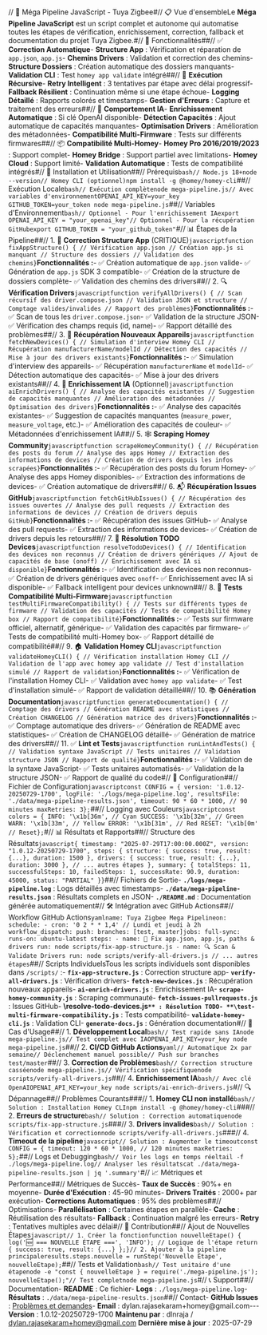 // 🚀 Méga Pipeline JavaScript - Tuya Zigbee#// 📋 Vue d'ensembleLe **Méga Pipeline JavaScript** est un script complet et autonome qui automatise toutes les étapes de vérification, enrichissement, correction, fallback et documentation du projet Tuya Zigbee.#// 🎯 Fonctionnalités##// ✅ **Correction Automatique**- **Structure App** : Vérification et réparation de `app.json`, `app.js`- **Chemins Drivers** : Validation et correction des chemins- **Structure Dossiers** : Création automatique des dossiers manquants- **Validation CLI** : Test `homey app validate` intégré##// 🔄 **Exécution Récursive**- **Retry Intelligent** : 3 tentatives par étape avec délai progressif- **Fallback Résilient** : Continuation même si une étape échoue- **Logging Détaillé** : Rapports colorés et timestamps- **Gestion d'Erreurs** : Capture et traitement des erreurs##// 🧠 **Comportement IA**- **Enrichissement Automatique** : Si clé OpenAI disponible- **Détection Capacités** : Ajout automatique de capacités manquantes- **Optimisation Drivers** : Amélioration des métadonnées- **Compatibilité Multi-Firmware** : Tests sur différents firmwares##// 📦 **Compatibilité Multi-Homey**- **Homey Pro 2016/2019/2023** : Support complet- **Homey Bridge** : Support partiel avec limitations- **Homey Cloud** : Support limité- **Validation Automatique** : Tests de compatibilité intégrés#// 🚀 Installation et Utilisation##// Prérequis```bash// Node.js 18+node --version// Homey CLI (optionnel)npm install -g @homey/homey-cli```##// Exécution Locale```bash// Exécution complètenode mega-pipeline.js// Avec variables d'environnementOPENAI_API_KEY=your_key GITHUB_TOKEN=your_token node mega-pipeline.js```##// Variables d'Environnement```bash// Optionnel - Pour l'enrichissement IAexport OPENAI_API_KEY = "your_openai_key"// Optionnel - Pour la récupération GitHubexport GITHUB_TOKEN = "your_github_token"```#// 📊 Étapes de la Pipeline##// 1. 🔧 **Correction Structure App** (CRITIQUE)```javascriptfunction fixAppStructure() { // Vérification app.json // Création app.js si manquant // Structure des dossiers // Validation des chemins}```**Fonctionnalités :**- ✅ Création automatique de `app.json` valide- ✅ Génération de `app.js` SDK 3 compatible- ✅ Création de la structure de dossiers complète- ✅ Validation des chemins des drivers##// 2. 🔍 **Vérification Drivers**```javascriptfunction verifyAllDrivers() { // Scan récursif des driver.compose.json // Validation JSON et structure // Comptage valides/invalides // Rapport des problèmes}```**Fonctionnalités :**- ✅ Scan de tous les `driver.compose.json`- ✅ Validation de la structure JSON- ✅ Vérification des champs requis (id, name)- ✅ Rapport détaillé des problèmes##// 3. 🔄 **Récupération Nouveaux Appareils**```javascriptfunction fetchNewDevices() { // Simulation d'interview Homey CLI // Récupération manufacturerName/modelId // Détection des capacités // Mise à jour des drivers existants}```**Fonctionnalités :**- ✅ Simulation d'interview des appareils- ✅ Récupération `manufacturerName` et `modelId`- ✅ Détection automatique des capacités- ✅ Mise à jour des drivers existants##// 4. 🧠 **Enrichissement IA** (Optionnel)```javascriptfunction aiEnrichDrivers() { // Analyse des capacités existantes // Suggestion de capacités manquantes // Amélioration des métadonnées // Optimisation des drivers}```**Fonctionnalités :**- ✅ Analyse des capacités existantes- ✅ Suggestion de capacités manquantes (`measure_power`, `measure_voltage`, etc.)- ✅ Amélioration des capacités de couleur- ✅ Métadonnées d'enrichissement IA##// 5. 🕸️ **Scraping Homey Community**```javascriptfunction scrapeHomeyCommunity() { // Récupération des posts du forum // Analyse des apps Homey // Extraction des informations de devices // Création de drivers depuis les infos scrapées}```**Fonctionnalités :**- ✅ Récupération des posts du forum Homey- ✅ Analyse des apps Homey disponibles- ✅ Extraction des informations de devices- ✅ Création automatique de drivers##// 6. 📬 **Récupération Issues GitHub**```javascriptfunction fetchGitHubIssues() { // Récupération des issues ouvertes // Analyse des pull requests // Extraction des informations de devices // Création de drivers depuis GitHub}```**Fonctionnalités :**- ✅ Récupération des issues GitHub- ✅ Analyse des pull requests- ✅ Extraction des informations de devices- ✅ Création de drivers depuis les retours##// 7. 🧩 **Résolution TODO Devices**```javascriptfunction resolveTodoDevices() { // Identification des devices non reconnus // Création de drivers génériques // Ajout de capacités de base (onoff) // Enrichissement avec IA si disponible}```**Fonctionnalités :**- ✅ Identification des devices non reconnus- ✅ Création de drivers génériques avec `onoff`- ✅ Enrichissement avec IA si disponible- ✅ Fallback intelligent pour devices unknown##// 8. 🧪 **Tests Compatibilité Multi-Firmware**```javascriptfunction testMultiFirmwareCompatibility() { // Tests sur différents types de firmware // Validation des capacités // Tests de compatibilité Homey box // Rapport de compatibilité}```**Fonctionnalités :**- ✅ Tests sur firmware officiel, alternatif, générique- ✅ Validation des capacités par firmware- ✅ Tests de compatibilité multi-Homey box- ✅ Rapport détaillé de compatibilité##// 9. 🏠 **Validation Homey CLI**```javascriptfunction validateHomeyCLI() { // Vérification installation Homey CLI // Validation de l'app avec homey app validate // Test d'installation simulé // Rapport de validation}```**Fonctionnalités :**- ✅ Vérification de l'installation Homey CLI- ✅ Validation avec `homey app validate`- ✅ Test d'installation simulé- ✅ Rapport de validation détaillé##// 10. 📚 **Génération Documentation**```javascriptfunction generateDocumentation() { // Comptage des drivers // Génération README avec statistiques // Création CHANGELOG // Génération matrice des drivers}```**Fonctionnalités :**- ✅ Comptage automatique des drivers- ✅ Génération de README avec statistiques- ✅ Création de CHANGELOG détaillé- ✅ Génération de matrice des drivers##// 11. ✅ **Lint et Tests**```javascriptfunction runLintAndTests() { // Validation syntaxe JavaScript // Tests unitaires // Validation structure JSON // Rapport de qualité}```**Fonctionnalités :**- ✅ Validation de la syntaxe JavaScript- ✅ Tests unitaires automatisés- ✅ Validation de la structure JSON- ✅ Rapport de qualité du code#// 🔧 Configuration##// Fichier de Configuration```javascriptconst CONFIG = { version: '1.0.12-20250729-1700', logFile: './logs/mega-pipeline.log', resultsFile: './data/mega-pipeline-results.json', timeout: 90 * 60 * 1000, // 90 minutes maxRetries: 3};```##// Logging avec Couleurs```javascriptconst colors = { INFO: '\x1b[36m', // Cyan SUCCESS: '\x1b[32m', // Green WARN: '\x1b[33m', // Yellow ERROR: '\x1b[31m', // Red RESET: '\x1b[0m' // Reset};```#// 📊 Résultats et Rapports##// Structure des Résultats```javascript{ timestamp: "2025-07-29T17:00:00.000Z", version: "1.0.12-20250729-1700", steps: { structure: { success: true, result: {...}, duration: 1500 }, drivers: { success: true, result: {...}, duration: 3000 }, // ... autres étapes }, summary: { totalSteps: 11, successfulSteps: 10, failedSteps: 1, successRate: 90.9, duration: 45000, status: "PARTIAL" }}```##// Fichiers de Sortie- **`./logs/mega-pipeline.log`** : Logs détaillés avec timestamps- **`./data/mega-pipeline-results.json`** : Résultats complets en JSON- **`./README.md`** : Documentation générée automatiquement#// 🛠️ Intégration avec GitHub Actions##// Workflow GitHub Actions```yamlname: Tuya Zigbee Mega Pipelineon: schedule: - cron: '0 2 * * 1,4' // Lundi et jeudi à 2h workflow_dispatch: push: branches: [test, master]jobs: full-sync: runs-on: ubuntu-latest steps: - name: 🧱 Fix app.json, app.js, paths & drivers run: node scripts/fix-app-structure.js - name: 🔍 Scan & Validate Drivers run: node scripts/verify-all-drivers.js // ... autres étapes```##// Scripts IndividuelsTous les scripts individuels sont disponibles dans `/scripts/` :- **`fix-app-structure.js`** : Correction structure app- **`verify-all-drivers.js`** : Vérification drivers- **`fetch-new-devices.js`** : Récupération nouveaux appareils- **`ai-enrich-drivers.js`** : Enrichissement IA- **`scrape-homey-community.js`** : Scraping communauté- **`fetch-issues-pullrequests.js`** : Issues GitHub- **\resolve-todo-devices.js`** : Résolution TODO- **\test-multi-firmware-compatibility.js`** : Tests compatibilité- **`validate-homey-cli.js`** : Validation CLI- **`generate-docs.js`** : Génération documentation#// 🎯 Cas d'Usage##// 1. **Développement Local**```bash// Test rapide sans IAnode mega-pipeline.js// Test complet avec IAOPENAI_API_KEY=your_key node mega-pipeline.js```##// 2. **CI/CD GitHub Actions**```yaml// Automatique 2x par semaine// Déclenchement manuel possible// Push sur branches test/master```##// 3. **Correction de Problèmes**```bash// Correction structure casséenode mega-pipeline.js// Vérification spécifiquenode scripts/verify-all-drivers.js```##// 4. **Enrichissement IA**```bash// Avec clé OpenAIOPENAI_API_KEY=your_key node scripts/ai-enrich-drivers.js```#// 🔍 Dépannage##// Problèmes Courants###// 1. **Homey CLI non installé**```bash// Solution : Installation Homey CLInpm install -g @homey/homey-cli```###// 2. **Erreurs de structure**```bash// Solution : Correction automatiquenode scripts/fix-app-structure.js```###// 3. **Drivers invalides**```bash// Solution : Vérification et correctionnode scripts/verify-all-drivers.js```###// 4. **Timeout de la pipeline**```javascript// Solution : Augmenter le timeoutconst CONFIG = { timeout: 120 * 60 * 1000, // 120 minutes maxRetries: 5};```##// Logs et Debugging```bash// Voir les logs en temps réeltail -f ./logs/mega-pipeline.log// Analyser les résultatscat ./data/mega-pipeline-results.json | jq '.summary'```#// 📈 Métriques et Performance##// Métriques de Succès- **Taux de Succès** : 90%+ en moyenne- **Durée d'Exécution** : 45-90 minutes- **Drivers Traités** : 2000+ par exécution- **Corrections Automatiques** : 95% des problèmes##// Optimisations- **Parallélisation** : Certaines étapes en parallèle- **Cache** : Réutilisation des résultats- **Fallback** : Continuation malgré les erreurs- **Retry** : Tentatives multiples avec délai#// 🤝 Contribution##// Ajout de Nouvelles Étapes```javascript// 1. Créer la fonctionfunction nouvelleEtape() { log('🆕 === NOUVELLE ÉTAPE ===', 'INFO'); // Logique de l'étape return { success: true, result: {...} };}// 2. Ajouter à la pipeline principaleresults.steps.nouvelle = runStep('Nouvelle Étape', nouvelleEtape);```##// Tests et Validation```bash// Test unitaire d'une étapenode -e "const { nouvelleEtape } = require('./mega-pipeline.js'); nouvelleEtape();"// Test completnode mega-pipeline.js```#// 📞 Support##// Documentation- **README** : Ce fichier- **Logs** : `./logs/mega-pipeline.log`- **Résultats** : `./data/mega-pipeline-results.json`##// Contact- **GitHub Issues** : [Problèmes et demandes](https://github.com/dlnraja/tuya_repair/issues)- **Email** : dylan.rajasekaram+homey@gmail.com---**Version** : 1.0.12-20250729-1700 **Maintenu par** : dlnraja / dylan.rajasekaram+homey@gmail.com **Dernière mise à jour** : 2025-07-29 